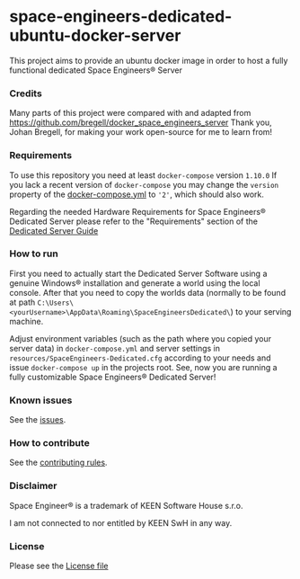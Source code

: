 # space-engineers-dedicated-ubuntu-docker-server
This project aims to provide an ubuntu docker image in order to host a fully functional dedicated Space Engineers® Server

### Credits
Many parts of this project were compared with and adapted from https://github.com/bregell/docker_space_engineers_server
Thank you, Johan Bregell, for making your work open-source for me to learn from! 

### Requirements
To use this repository you need at least `docker-compose` version `1.10.0`
If you lack a recent version of `docker-compose` you may change the `version` property of the [docker-compose.yml](./docker-compose.yml) to `'2'`, which should also work.

Regarding the needed Hardware Requirements for Space Engineers® Dedicated Server please refer to the "Requirements" section of the [Dedicated Server Guide](https://www.spaceengineersgame.com/dedicated-servers.html)

### How to run
First you need to actually start the Dedicated Server Software using a genuine Windows® installation and generate a world using the local console.
After that you need to copy the worlds data (normally to be found at path `C:\Users\<yourUsername>\AppData\Roaming\SpaceEngineersDedicated\`) to your serving machine. 

Adjust environment variables (such as the path where you copied your server data) in `docker-compose.yml` and server settings in `resources/SpaceEngineers-Dedicated.cfg` 
according to your needs and issue `docker-compose up` in the projects root.
See, now you are running a fully customizable Space Engineers® Dedicated Server!

### Known issues
See the [issues](./issues).

### How to contribute
See the [contributing rules](./CONTRIBUTING.md).

### Disclaimer
Space Engineer® is a trademark of KEEN Software House s.r.o.

I am not connected to nor entitled by KEEN SwH in any way.

### License
Please see the [License file](./LICENSE)
